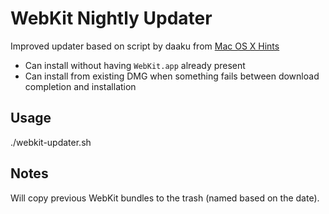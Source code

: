 # WebKit Nightly Updater

Improved updater based on script by daaku from [Mac OS X Hints](http://hints.macworld.com/article.php?story=20080409043122690)
* Can install without having `WebKit.app` already present
* Can install from existing DMG when something fails between download completion and installation

## Usage

./webkit-updater.sh

## Notes

Will copy previous WebKit bundles to the trash (named based on the date).